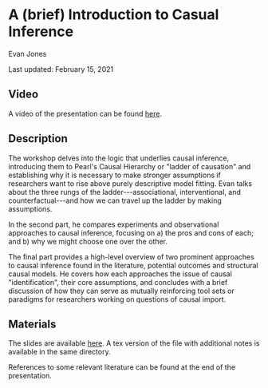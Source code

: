 # A (brief) Introduction to Casual Inference

Evan Jones

Last updated: February 15, 2021

## Video

A video of the presentation can be found [here](https://www.dropbox.com/s/tz12ci8lt05pgye/causal-inference-intro-jones.mp4?dl=0).

## Description

The workshop delves into the logic that underlies causal inference, introducing them to Pearl's Causal Hierarchy or "ladder of causation" and establishing why it is necessary to make stronger assumptions if researchers want to rise above purely descriptive model fitting. Evan talks about the three rungs of the ladder---associational, interventional, and counterfactual---and how we can travel up the ladder by making assumptions.

In the second part, he compares experiments and observational approaches to causal inference, focusing on a) the pros and cons of each; and b) why we might choose one over the other.

The final part provides a high-level overview of two prominent approaches to causal inference found in the literature, potential outcomes and structural causal models. He covers how each approaches the issue of causal "identification", their core assumptions, and concludes with a brief discussion of how they can serve as mutually reinforcing tool sets or paradigms for researchers working on questions of causal import.

## Materials

The slides are available [here](https://github.com/gsa-gvpt/gvpt-methods/tree/master/CI_intro/intro_to_causal_inference.pdf). A tex version of the file with additional notes is available in the same directory.

References to some relevant literature can be found at the end of the presentation. 

